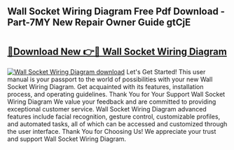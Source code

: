 ## Wall Socket Wiring Diagram Free Pdf Download - Part-7MY New Repair Owner Guide gtCjE

# <h2><a href="http://dfua348.blite.top/?on=Wall+Socket+Wiring+Diagram">🔗Download New 👉🔴 Wall Socket Wiring Diagram</a></h2>

[![Wall Socket Wiring Diagram download](https://i.imgur.com/lujVjoI.png)](http://dfua348.blite.top/?on=Wall+Socket+Wiring+Diagram)
Let's Get Started! This user manual is your passport to the world of possibilities with your new Wall Socket Wiring Diagram. Get acquainted with its features, installation process, and operating guidelines. Thank You for Your Support Wall Socket Wiring Diagram We value your feedback and are committed to providing exceptional customer service. Wall Socket Wiring Diagram advanced features include facial recognition, gesture control, customizable profiles, and automated tasks, all of which can be accessed and customized through the user interface. Thank You for Choosing Us! We appreciate your trust and support Wall Socket Wiring Diagram.

